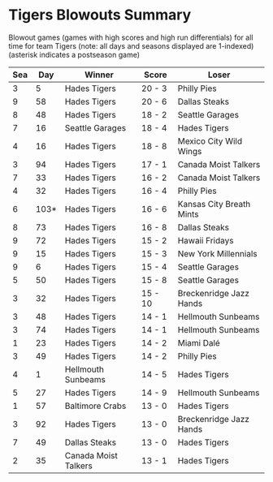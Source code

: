 # Tigers Blowouts Summary



Blowout games (games with high scores and high run differentials) for all time for team Tigers (note: all days and seasons displayed are 1-indexed) (asterisk indicates a postseason game)


| Sea | Day | Winner | Score | Loser | 
| ------ |------ |------ |------ |------ |
| 3 | 5 | Hades Tigers | 20 - 3 | Philly Pies | 
| 9 | 58 | Hades Tigers | 20 - 6 | Dallas Steaks | 
| 8 | 48 | Hades Tigers | 18 - 2 | Seattle Garages | 
| 7 | 16 | Seattle Garages | 18 - 4 | Hades Tigers | 
| 4 | 16 | Hades Tigers | 18 - 8 | Mexico City Wild Wings | 
| 3 | 94 | Hades Tigers | 17 - 1 | Canada Moist Talkers | 
| 7 | 33 | Hades Tigers | 16 - 2 | Canada Moist Talkers | 
| 4 | 32 | Hades Tigers | 16 - 4 | Philly Pies | 
| 6 | 103* | Hades Tigers | 16 - 6 | Kansas City Breath Mints | 
| 8 | 73 | Hades Tigers | 16 - 8 | Dallas Steaks | 
| 9 | 72 | Hades Tigers | 15 - 2 | Hawaii Fridays | 
| 9 | 15 | Hades Tigers | 15 - 3 | New York Millennials | 
| 9 | 6 | Hades Tigers | 15 - 4 | Seattle Garages | 
| 5 | 50 | Hades Tigers | 15 - 8 | Seattle Garages | 
| 3 | 32 | Hades Tigers | 15 - 10 | Breckenridge Jazz Hands | 
| 3 | 48 | Hades Tigers | 14 - 1 | Hellmouth Sunbeams | 
| 3 | 74 | Hades Tigers | 14 - 1 | Hellmouth Sunbeams | 
| 1 | 23 | Hades Tigers | 14 - 2 | Miami Dalé | 
| 3 | 49 | Hades Tigers | 14 - 2 | Philly Pies | 
| 4 | 1 | Hellmouth Sunbeams | 14 - 5 | Hades Tigers | 
| 5 | 27 | Hades Tigers | 14 - 9 | Hellmouth Sunbeams | 
| 1 | 57 | Baltimore Crabs | 13 - 0 | Hades Tigers | 
| 3 | 92 | Hades Tigers | 13 - 0 | Breckenridge Jazz Hands | 
| 7 | 49 | Dallas Steaks | 13 - 0 | Hades Tigers | 
| 2 | 35 | Canada Moist Talkers | 13 - 1 | Hades Tigers | 


